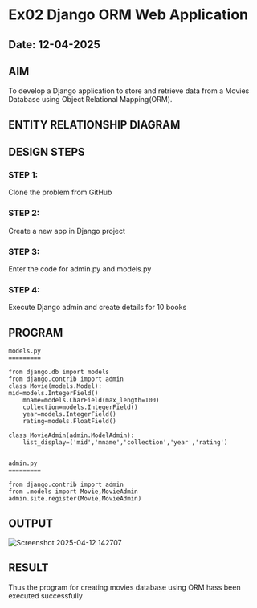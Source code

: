 # Ex02 Django ORM Web Application
## Date: 12-04-2025

## AIM
To develop a Django application to store and retrieve data from a Movies Database using Object Relational Mapping(ORM).

## ENTITY RELATIONSHIP DIAGRAM



## DESIGN STEPS

### STEP 1:
Clone the problem from GitHub

### STEP 2:
Create a new app in Django project

### STEP 3:
Enter the code for admin.py and models.py

### STEP 4:
Execute Django admin and create details for 10 books

## PROGRAM
```
models.py
=========

from django.db import models
from django.contrib import admin
class Movie(models.Model):
mid=models.IntegerField()
    mname=models.CharField(max_length=100)
    collection=models.IntegerField()
    year=models.IntegerField()
    rating=models.FloatField()

class MovieAdmin(admin.ModelAdmin):
    list_display=('mid','mname','collection','year','rating')


admin.py
=========

from django.contrib import admin
from .models import Movie,MovieAdmin
admin.site.register(Movie,MovieAdmin)

```


## OUTPUT

![Screenshot 2025-04-12 142707](https://github.com/user-attachments/assets/07c7464b-7699-40df-a3d0-035629e0c5a7)


## RESULT
Thus the program for creating movies database using ORM hass been executed successfully
